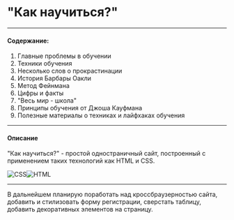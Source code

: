 # "Как научиться?"

---

#### Содержание:

1. Главные проблемы в обучении
2. Техники обучения
3. Несколько слов о прокрастинации
4. История Барбары Оакли
5. Метод Фейнмана
6. Цифры и факты
7. "Весь мир - школа"
8. Принципы обучения от Джоша Кауфмана
9. Полезные материалы о техниках и лайфхаках обучения

---

#### Описание

"Как научиться?" - простой одностраничный сайт, построенный с применением таких технологий как HTML и CSS.

![CSS](https://img.shields.io/badge/CSS-black?style=for-the-badge&logo=css3&logoColor=blue)![HTML](https://img.shields.io/badge/HTML-black?style=for-the-badge&logo=html5)

---

В дальнейшем планирую поработать над кроссбраузерностью сайта, добавить и стилизовать форму регистрации, сверстать таблицу, добавить декоративных элементов на страницу.
